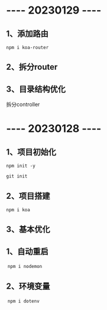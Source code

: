 # ---- 20230129 ----

##  1、添加路由

`npm i koa-router`

##  2、拆分router

##  3、目录结构优化

拆分controller

#  ---- 20230128 ---- 

##  1、项目初始化

`npm init -y`

`git init  `

##  2、项目搭建

`npm i koa`

##  3、基本优化

##  1、自动重启 

​	`npm i nodemon`

##    2、环境变量 

​	`npm i dotenv`